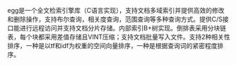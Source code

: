 egg是一个全文检索引擎库（C语言实现），支持文档多域索引并提供高效的修改和删除操作，支持布尔查询，相关度查询，范围查询等多种查询方式。提供C/S接口能进行远程访问并支持文档分片存储。内部索引B+树实现。倒排表采用分块链表，每个块都采用差值存储且VINT压缩；支持文档批量写入文件。支持2种相关性排序，一种是以tf和idf为权重的空间向量排序，一种是根据查询词的紧密程度排序。
